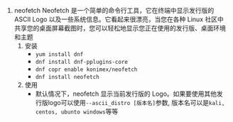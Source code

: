 1. neofetch 
	Neofetch 是一个简单的命令行工具，它在终端中显示发行版的 ASCII Logo 以及一些系统信息。它看起来很漂亮，当您在各种 Linux 社区中共享您的桌面屏幕截图时，您可以轻松地显示您正在使用的发行版、桌面环境和主题
	1. 安装
		- `yum install dnf`
		- `dnf install dnf-pplugins-core`
		- `dnf copr enable konimex/neofetch`
		- `dnf install neofetch`
	2. 使用
		- 默认情况下，neofetch 显示当前发行版的 Logo。如果要使用其他发行版logo可以使用`--ascii_distro [版本名]`参数, 版本名可以是`kali, centos, ubunto windows`等等

